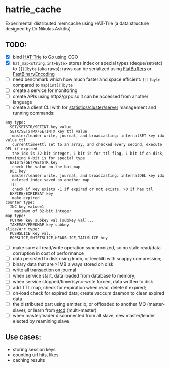 # hatrie_cache
Experimental distributed memcache using HAT-Trie (a data structure designed by Dr Nikolas Askitis)

## TODO:

- [x] bind [HAT-Trie](https://github.com/luikore/hat-trie) to Go using CGO
- [x] `hat_map<string,int+byte>` stores index or special types (deque/set/etc) to `[][]byte` (aka raws); raws can be serialized using [FlatBuffers](http://github.com/google/flatbuffers) or [FastBinaryEncoding](http://github.com/chronoxor/FastBinaryEncoding)
- [ ] need benchmark which how much faster and space efficient: `[][]byte` compared to `map[int][]byte`
- [ ] create a service for monitoring 
- [ ] create APIs using http2/grpc so it can be accessed from another language 
- [ ] create a client CLI with for [statistics/cluster/server](https://redis.io/commands/#server) management and running commands:
```		
any type:
  SET/SETSTR/SETINT key value
  SETX/SETSTRX/SETINTX key ttl value
   master/leader write, journal, and broadcasting: internalSET key idx value ttl
   currenttime+ttl set to an array, and checked every second, execute DEL if expired
   the idx is 32-bit integer, 1 bit is for ttl flag, 1 bit if on disk, remaining 6-bit is for special type
  EXISTS/GET/GETSTR key
   check the value on the hat_map
  DEL key
   master/leader write, journal, and broadcasting: internalDEL key idx
   deleted index saved on another map
  TTL
   check if key exists -1 if expired or not exists, >0 if has ttl
  EXPIRE/EXPIREAT key
   make expired 
counter type:
  INC key value=1
    maximum of 32-bit integer
map type:
  PUTMAP key subkey val [subkey val]...
  TAKEMAP/PEEKMAP key subkey
slice/arr type:
  PUSHSLICE key val...
  POPSLICE,SHIFTSLICE,HEADSLICE,TAILSLICE key
```
- [ ] make sure all read/write operation synchronized, so no stale read/data corruption in cost of performance
- [ ] data persisted to disk using lmdb, or leveldb with snappy compression; 
- [ ] binary data that are >1MB always stored on disk
- [ ] write all transaction on journal
- [ ] when service start, data loaded from database to memory; 
- [ ] when service stopped/timer/sync-write forced, data written to disk
- [ ] add TTL map, check for expiration when read, delete if expired; 
-  [ ] on-load check for expired data; create vaccum daemon to clean expired data
- [ ] the distributed part using emitter.io, or offloaded to another MQ (master-slave), or learn from [etcd](https://github.com/etcd-io/etcd/tree/master/raft) (multi-master)
- [ ] when master/leader disconnected from all slave, new master/leader elected by reamining slave

## Use cases:

- storing session keys
- counting url hits, likes
- caching results